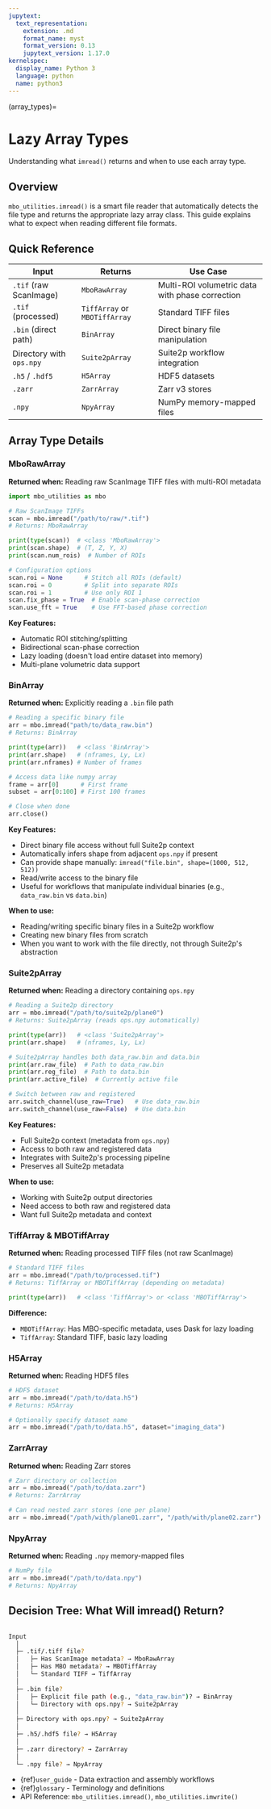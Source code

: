 ```yaml
---
jupytext:
  text_representation:
    extension: .md
    format_name: myst
    format_version: 0.13
    jupytext_version: 1.17.0
kernelspec:
  display_name: Python 3
  language: python
  name: python3
---
```


(array_types)=
# Lazy Array Types

Understanding what `imread()` returns and when to use each array type.

## Overview

`mbo_utilities.imread()` is a smart file reader that automatically detects the file type and returns the appropriate lazy array class. This guide explains what to expect when reading different file formats.

## Quick Reference

| Input | Returns | Use Case |
|-------|---------|----------|
| `.tif` (raw ScanImage) | `MboRawArray` | Multi-ROI volumetric data with phase correction |
| `.tif` (processed) | `TiffArray` or `MBOTiffArray` | Standard TIFF files |
| `.bin` (direct path) | `BinArray` | Direct binary file manipulation |
| Directory with `ops.npy` | `Suite2pArray` | Suite2p workflow integration |
| `.h5` / `.hdf5` | `H5Array` | HDF5 datasets |
| `.zarr` | `ZarrArray` | Zarr v3 stores |
| `.npy` | `NpyArray` | NumPy memory-mapped files |

## Array Type Details

### MboRawArray

**Returned when:** Reading raw ScanImage TIFF files with multi-ROI metadata

```python
import mbo_utilities as mbo

# Raw ScanImage TIFFs
scan = mbo.imread("/path/to/raw/*.tif")
# Returns: MboRawArray

print(type(scan))  # <class 'MboRawArray'>
print(scan.shape)  # (T, Z, Y, X)
print(scan.num_rois)  # Number of ROIs

# Configuration options
scan.roi = None      # Stitch all ROIs (default)
scan.roi = 0         # Split into separate ROIs
scan.roi = 1         # Use only ROI 1
scan.fix_phase = True  # Enable scan-phase correction
scan.use_fft = True    # Use FFT-based phase correction
```

**Key Features:**

- Automatic ROI stitching/splitting
- Bidirectional scan-phase correction
- Lazy loading (doesn't load entire dataset into memory)
- Multi-plane volumetric data support

### BinArray

**Returned when:** Explicitly reading a `.bin` file path

```python
# Reading a specific binary file
arr = mbo.imread("path/to/data_raw.bin")
# Returns: BinArray

print(type(arr))   # <class 'BinArray'>
print(arr.shape)   # (nframes, Ly, Lx)
print(arr.nframes) # Number of frames

# Access data like numpy array
frame = arr[0]      # First frame
subset = arr[0:100] # First 100 frames

# Close when done
arr.close()
```

**Key Features:**

- Direct binary file access without full Suite2p context
- Automatically infers shape from adjacent `ops.npy` if present
- Can provide shape manually: `imread("file.bin", shape=(1000, 512, 512))`
- Read/write access to the binary file
- Useful for workflows that manipulate individual binaries (e.g., `data_raw.bin` vs `data.bin`)

**When to use:**

- Reading/writing specific binary files in a Suite2p workflow
- Creating new binary files from scratch
- When you want to work with the file directly, not through Suite2p's abstraction

### Suite2pArray

**Returned when:** Reading a directory containing `ops.npy`

```python
# Reading a Suite2p directory
arr = mbo.imread("/path/to/suite2p/plane0")
# Returns: Suite2pArray (reads ops.npy automatically)

print(type(arr))   # <class 'Suite2pArray'>
print(arr.shape)   # (nframes, Ly, Lx)

# Suite2pArray handles both data_raw.bin and data.bin
print(arr.raw_file)  # Path to data_raw.bin
print(arr.reg_file)  # Path to data.bin
print(arr.active_file)  # Currently active file

# Switch between raw and registered
arr.switch_channel(use_raw=True)   # Use data_raw.bin
arr.switch_channel(use_raw=False)  # Use data.bin
```

**Key Features:**

- Full Suite2p context (metadata from `ops.npy`)
- Access to both raw and registered data
- Integrates with Suite2p's processing pipeline
- Preserves all Suite2p metadata

**When to use:**

- Working with Suite2p output directories
- Need access to both raw and registered data
- Want full Suite2p metadata and context

### TiffArray & MBOTiffArray

**Returned when:** Reading processed TIFF files (not raw ScanImage)

```python
# Standard TIFF files
arr = mbo.imread("/path/to/processed.tif")
# Returns: TiffArray or MBOTiffArray (depending on metadata)

print(type(arr))   # <class 'TiffArray'> or <class 'MBOTiffArray'>
```

**Difference:**

- `MBOTiffArray`: Has MBO-specific metadata, uses Dask for lazy loading
- `TiffArray`: Standard TIFF, basic lazy loading

### H5Array

**Returned when:** Reading HDF5 files

```python
# HDF5 dataset
arr = mbo.imread("/path/to/data.h5")
# Returns: H5Array

# Optionally specify dataset name
arr = mbo.imread("/path/to/data.h5", dataset="imaging_data")
```

### ZarrArray

**Returned when:** Reading Zarr stores

```python
# Zarr directory or collection
arr = mbo.imread("/path/to/data.zarr")
# Returns: ZarrArray

# Can read nested zarr stores (one per plane)
arr = mbo.imread("/path/with/plane01.zarr", "/path/with/plane02.zarr")
```

### NpyArray

**Returned when:** Reading `.npy` memory-mapped files

```python
# NumPy file
arr = mbo.imread("/path/to/data.npy")
# Returns: NpyArray
```

## Decision Tree: What Will imread() Return?

```bash

Input
  │
  ├─ .tif/.tiff file?
  │   ├─ Has ScanImage metadata? → MboRawArray
  │   ├─ Has MBO metadata? → MBOTiffArray
  │   └─ Standard TIFF → TiffArray
  │
  ├─ .bin file?
  │   ├─ Explicit file path (e.g., "data_raw.bin")? → BinArray
  │   └─ Directory with ops.npy? → Suite2pArray
  │
  ├─ Directory with ops.npy? → Suite2pArray
  │
  ├─ .h5/.hdf5 file? → H5Array
  │
  ├─ .zarr directory? → ZarrArray
  │
  └─ .npy file? → NpyArray
```

- {ref}`user_guide` - Data extraction and assembly workflows
- {ref}`glossary` - Terminology and definitions
- API Reference: `mbo_utilities.imread()`, `mbo_utilities.imwrite()`
